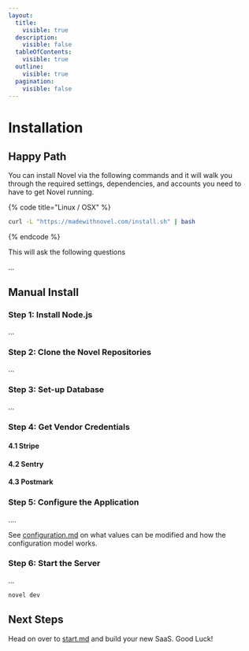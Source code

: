 ```yaml
---
layout:
  title:
    visible: true
  description:
    visible: false
  tableOfContents:
    visible: true
  outline:
    visible: true
  pagination:
    visible: false
---
```


# Installation

## Happy Path

You can install Novel via the following commands and it will walk you through the required settings, dependencies, and accounts you need to have to get Novel running.

{% code title="Linux / OSX" %}
```sh
curl -L "https://madewithnovel.com/install.sh" | bash
```
{% endcode %}

This will ask the following questions

...



## Manual Install

### Step 1: Install Node.js

...



### Step 2: Clone the Novel Repositories

...



### Step 3: Set-up Database

...



### Step 4: Get Vendor Credentials

#### 4.1 Stripe

#### 4.2 Sentry

#### 4.3 Postmark



### Step 5: Configure the Application

....

See [configuration.md](novel-server/configuration.md "mention") on what values can be modified and how the configuration model works.



### Step 6: Start the Server

...

```sh
novel dev
```



## Next Steps

Head on over to [start.md](start.md "mention") and build your new SaaS. Good Luck!

